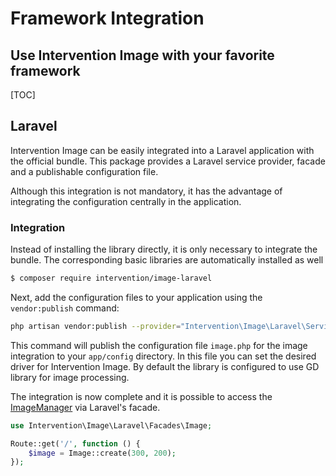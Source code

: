 # Framework Integration
## Use Intervention Image with your favorite framework

[TOC]

## Laravel

Intervention Image can be easily integrated into a Laravel application with the
official bundle. This package provides a Laravel service provider, facade and a
publishable configuration file.

Although this integration is not mandatory, it has the advantage of integrating
the configuration centrally in the application.

### Integration

Instead of installing the library directly, it is only necessary to integrate
the bundle. The corresponding basic libraries are automatically installed as
well

```bash
$ composer require intervention/image-laravel
```

Next, add the configuration files to your application using the `vendor:publish` command:

```bash
php artisan vendor:publish --provider="Intervention\Image\Laravel\ServiceProvider"
```

This command will publish the configuration file `image.php` for the image
integration to your `app/config` directory. In this file you can set the desired
driver for Intervention Image. By default the library is configured to use GD
library for image processing.

The integration is now complete and it is possible to access the
[ImageManager](/v3/basics/instantiation) via
Laravel's facade.

```php
use Intervention\Image\Laravel\Facades\Image;

Route::get('/', function () {
    $image = Image::create(300, 200);
});
```
